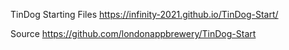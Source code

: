 TinDog Starting Files
https://infinity-2021.github.io/TinDog-Start/




Source 
https://github.com/londonappbrewery/TinDog-Start
